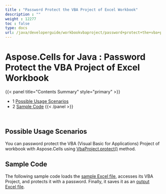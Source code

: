 ```yaml
---
title : "Password Protect the VBA Project of Excel Workbook" 
description : "" 
weight : 12277 
toc : false
type: docs
url: /java/developerguide/workbookvbaproject/password+protect+the+vba+project+of+excel+workbook/
---
```


# Aspose.Cells for Java : Password Protect the VBA Project of Excel Workbook


{{< panel title="Contents Summary" style="primary" >}}
*   1 [Possible Usage Scenarios](#possible-usage-scenarios)
*   2 [Sample Code](#sample-code)
{{< /panel >}}
 

 

## Possible Usage Scenarios

You can password protect the VBA (Visual Basic for Applications) Project of workbook with Aspose.Cells using [VbaProject.protect()](https://apireference.aspose.com/cells/java/com.aspose.cells/vbaproject#protect(boolean,%20java.lang.String)) method.

## Sample Code

The following sample code loads the [sample Excel file](https://docs2.aspose.com/cells/java/attachments/42729780/43352069.xlsm), accesses its VBA Project, and protects it with a password. Finally, it saves it as an [output Excel file](https://docs2.aspose.com/cells/java/attachments/42729780/43352070.xlsm).

